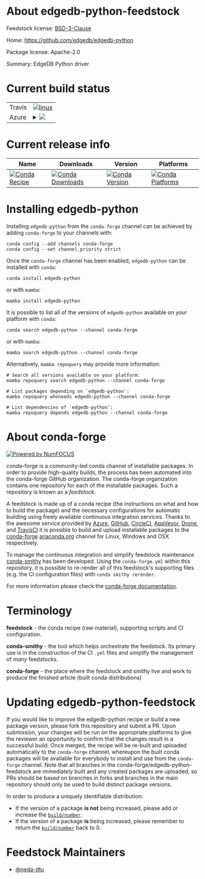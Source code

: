 About edgedb-python-feedstock
=============================

Feedstock license: [BSD-3-Clause](https://github.com/conda-forge/edgedb-python-feedstock/blob/main/LICENSE.txt)

Home: https://github.com/edgedb/edgedb-python

Package license: Apache-2.0

Summary: EdgeDB Python driver

Current build status
====================


<table><tr>
    <td>Travis</td>
    <td>
      <a href="https://app.travis-ci.com/conda-forge/edgedb-python-feedstock">
        <img alt="linux" src="https://img.shields.io/travis/com/conda-forge/edgedb-python-feedstock/main.svg?label=Linux">
      </a>
    </td>
  </tr>
    
  <tr>
    <td>Azure</td>
    <td>
      <details>
        <summary>
          <a href="https://dev.azure.com/conda-forge/feedstock-builds/_build/latest?definitionId=20021&branchName=main">
            <img src="https://dev.azure.com/conda-forge/feedstock-builds/_apis/build/status/edgedb-python-feedstock?branchName=main">
          </a>
        </summary>
        <table>
          <thead><tr><th>Variant</th><th>Status</th></tr></thead>
          <tbody><tr>
              <td>linux_64_python3.10.____cpython</td>
              <td>
                <a href="https://dev.azure.com/conda-forge/feedstock-builds/_build/latest?definitionId=20021&branchName=main">
                  <img src="https://dev.azure.com/conda-forge/feedstock-builds/_apis/build/status/edgedb-python-feedstock?branchName=main&jobName=linux&configuration=linux%20linux_64_python3.10.____cpython" alt="variant">
                </a>
              </td>
            </tr><tr>
              <td>linux_64_python3.11.____cpython</td>
              <td>
                <a href="https://dev.azure.com/conda-forge/feedstock-builds/_build/latest?definitionId=20021&branchName=main">
                  <img src="https://dev.azure.com/conda-forge/feedstock-builds/_apis/build/status/edgedb-python-feedstock?branchName=main&jobName=linux&configuration=linux%20linux_64_python3.11.____cpython" alt="variant">
                </a>
              </td>
            </tr><tr>
              <td>linux_64_python3.12.____cpython</td>
              <td>
                <a href="https://dev.azure.com/conda-forge/feedstock-builds/_build/latest?definitionId=20021&branchName=main">
                  <img src="https://dev.azure.com/conda-forge/feedstock-builds/_apis/build/status/edgedb-python-feedstock?branchName=main&jobName=linux&configuration=linux%20linux_64_python3.12.____cpython" alt="variant">
                </a>
              </td>
            </tr><tr>
              <td>linux_64_python3.9.____cpython</td>
              <td>
                <a href="https://dev.azure.com/conda-forge/feedstock-builds/_build/latest?definitionId=20021&branchName=main">
                  <img src="https://dev.azure.com/conda-forge/feedstock-builds/_apis/build/status/edgedb-python-feedstock?branchName=main&jobName=linux&configuration=linux%20linux_64_python3.9.____cpython" alt="variant">
                </a>
              </td>
            </tr><tr>
              <td>linux_aarch64_python3.10.____cpython</td>
              <td>
                <a href="https://dev.azure.com/conda-forge/feedstock-builds/_build/latest?definitionId=20021&branchName=main">
                  <img src="https://dev.azure.com/conda-forge/feedstock-builds/_apis/build/status/edgedb-python-feedstock?branchName=main&jobName=linux&configuration=linux%20linux_aarch64_python3.10.____cpython" alt="variant">
                </a>
              </td>
            </tr><tr>
              <td>linux_aarch64_python3.11.____cpython</td>
              <td>
                <a href="https://dev.azure.com/conda-forge/feedstock-builds/_build/latest?definitionId=20021&branchName=main">
                  <img src="https://dev.azure.com/conda-forge/feedstock-builds/_apis/build/status/edgedb-python-feedstock?branchName=main&jobName=linux&configuration=linux%20linux_aarch64_python3.11.____cpython" alt="variant">
                </a>
              </td>
            </tr><tr>
              <td>linux_aarch64_python3.12.____cpython</td>
              <td>
                <a href="https://dev.azure.com/conda-forge/feedstock-builds/_build/latest?definitionId=20021&branchName=main">
                  <img src="https://dev.azure.com/conda-forge/feedstock-builds/_apis/build/status/edgedb-python-feedstock?branchName=main&jobName=linux&configuration=linux%20linux_aarch64_python3.12.____cpython" alt="variant">
                </a>
              </td>
            </tr><tr>
              <td>linux_aarch64_python3.9.____cpython</td>
              <td>
                <a href="https://dev.azure.com/conda-forge/feedstock-builds/_build/latest?definitionId=20021&branchName=main">
                  <img src="https://dev.azure.com/conda-forge/feedstock-builds/_apis/build/status/edgedb-python-feedstock?branchName=main&jobName=linux&configuration=linux%20linux_aarch64_python3.9.____cpython" alt="variant">
                </a>
              </td>
            </tr><tr>
              <td>osx_64_python3.10.____cpython</td>
              <td>
                <a href="https://dev.azure.com/conda-forge/feedstock-builds/_build/latest?definitionId=20021&branchName=main">
                  <img src="https://dev.azure.com/conda-forge/feedstock-builds/_apis/build/status/edgedb-python-feedstock?branchName=main&jobName=osx&configuration=osx%20osx_64_python3.10.____cpython" alt="variant">
                </a>
              </td>
            </tr><tr>
              <td>osx_64_python3.11.____cpython</td>
              <td>
                <a href="https://dev.azure.com/conda-forge/feedstock-builds/_build/latest?definitionId=20021&branchName=main">
                  <img src="https://dev.azure.com/conda-forge/feedstock-builds/_apis/build/status/edgedb-python-feedstock?branchName=main&jobName=osx&configuration=osx%20osx_64_python3.11.____cpython" alt="variant">
                </a>
              </td>
            </tr><tr>
              <td>osx_64_python3.12.____cpython</td>
              <td>
                <a href="https://dev.azure.com/conda-forge/feedstock-builds/_build/latest?definitionId=20021&branchName=main">
                  <img src="https://dev.azure.com/conda-forge/feedstock-builds/_apis/build/status/edgedb-python-feedstock?branchName=main&jobName=osx&configuration=osx%20osx_64_python3.12.____cpython" alt="variant">
                </a>
              </td>
            </tr><tr>
              <td>osx_64_python3.9.____cpython</td>
              <td>
                <a href="https://dev.azure.com/conda-forge/feedstock-builds/_build/latest?definitionId=20021&branchName=main">
                  <img src="https://dev.azure.com/conda-forge/feedstock-builds/_apis/build/status/edgedb-python-feedstock?branchName=main&jobName=osx&configuration=osx%20osx_64_python3.9.____cpython" alt="variant">
                </a>
              </td>
            </tr><tr>
              <td>win_64_python3.10.____cpython</td>
              <td>
                <a href="https://dev.azure.com/conda-forge/feedstock-builds/_build/latest?definitionId=20021&branchName=main">
                  <img src="https://dev.azure.com/conda-forge/feedstock-builds/_apis/build/status/edgedb-python-feedstock?branchName=main&jobName=win&configuration=win%20win_64_python3.10.____cpython" alt="variant">
                </a>
              </td>
            </tr><tr>
              <td>win_64_python3.11.____cpython</td>
              <td>
                <a href="https://dev.azure.com/conda-forge/feedstock-builds/_build/latest?definitionId=20021&branchName=main">
                  <img src="https://dev.azure.com/conda-forge/feedstock-builds/_apis/build/status/edgedb-python-feedstock?branchName=main&jobName=win&configuration=win%20win_64_python3.11.____cpython" alt="variant">
                </a>
              </td>
            </tr><tr>
              <td>win_64_python3.12.____cpython</td>
              <td>
                <a href="https://dev.azure.com/conda-forge/feedstock-builds/_build/latest?definitionId=20021&branchName=main">
                  <img src="https://dev.azure.com/conda-forge/feedstock-builds/_apis/build/status/edgedb-python-feedstock?branchName=main&jobName=win&configuration=win%20win_64_python3.12.____cpython" alt="variant">
                </a>
              </td>
            </tr><tr>
              <td>win_64_python3.9.____cpython</td>
              <td>
                <a href="https://dev.azure.com/conda-forge/feedstock-builds/_build/latest?definitionId=20021&branchName=main">
                  <img src="https://dev.azure.com/conda-forge/feedstock-builds/_apis/build/status/edgedb-python-feedstock?branchName=main&jobName=win&configuration=win%20win_64_python3.9.____cpython" alt="variant">
                </a>
              </td>
            </tr>
          </tbody>
        </table>
      </details>
    </td>
  </tr>
</table>

Current release info
====================

| Name | Downloads | Version | Platforms |
| --- | --- | --- | --- |
| [![Conda Recipe](https://img.shields.io/badge/recipe-edgedb--python-green.svg)](https://anaconda.org/conda-forge/edgedb-python) | [![Conda Downloads](https://img.shields.io/conda/dn/conda-forge/edgedb-python.svg)](https://anaconda.org/conda-forge/edgedb-python) | [![Conda Version](https://img.shields.io/conda/vn/conda-forge/edgedb-python.svg)](https://anaconda.org/conda-forge/edgedb-python) | [![Conda Platforms](https://img.shields.io/conda/pn/conda-forge/edgedb-python.svg)](https://anaconda.org/conda-forge/edgedb-python) |

Installing edgedb-python
========================

Installing `edgedb-python` from the `conda-forge` channel can be achieved by adding `conda-forge` to your channels with:

```
conda config --add channels conda-forge
conda config --set channel_priority strict
```

Once the `conda-forge` channel has been enabled, `edgedb-python` can be installed with `conda`:

```
conda install edgedb-python
```

or with `mamba`:

```
mamba install edgedb-python
```

It is possible to list all of the versions of `edgedb-python` available on your platform with `conda`:

```
conda search edgedb-python --channel conda-forge
```

or with `mamba`:

```
mamba search edgedb-python --channel conda-forge
```

Alternatively, `mamba repoquery` may provide more information:

```
# Search all versions available on your platform:
mamba repoquery search edgedb-python --channel conda-forge

# List packages depending on `edgedb-python`:
mamba repoquery whoneeds edgedb-python --channel conda-forge

# List dependencies of `edgedb-python`:
mamba repoquery depends edgedb-python --channel conda-forge
```


About conda-forge
=================

[![Powered by
NumFOCUS](https://img.shields.io/badge/powered%20by-NumFOCUS-orange.svg?style=flat&colorA=E1523D&colorB=007D8A)](https://numfocus.org)

conda-forge is a community-led conda channel of installable packages.
In order to provide high-quality builds, the process has been automated into the
conda-forge GitHub organization. The conda-forge organization contains one repository
for each of the installable packages. Such a repository is known as a *feedstock*.

A feedstock is made up of a conda recipe (the instructions on what and how to build
the package) and the necessary configurations for automatic building using freely
available continuous integration services. Thanks to the awesome service provided by
[Azure](https://azure.microsoft.com/en-us/services/devops/), [GitHub](https://github.com/),
[CircleCI](https://circleci.com/), [AppVeyor](https://www.appveyor.com/),
[Drone](https://cloud.drone.io/welcome), and [TravisCI](https://travis-ci.com/)
it is possible to build and upload installable packages to the
[conda-forge](https://anaconda.org/conda-forge) [anaconda.org](https://anaconda.org/)
channel for Linux, Windows and OSX respectively.

To manage the continuous integration and simplify feedstock maintenance
[conda-smithy](https://github.com/conda-forge/conda-smithy) has been developed.
Using the ``conda-forge.yml`` within this repository, it is possible to re-render all of
this feedstock's supporting files (e.g. the CI configuration files) with ``conda smithy rerender``.

For more information please check the [conda-forge documentation](https://conda-forge.org/docs/).

Terminology
===========

**feedstock** - the conda recipe (raw material), supporting scripts and CI configuration.

**conda-smithy** - the tool which helps orchestrate the feedstock.
                   Its primary use is in the construction of the CI ``.yml`` files
                   and simplify the management of *many* feedstocks.

**conda-forge** - the place where the feedstock and smithy live and work to
                  produce the finished article (built conda distributions)


Updating edgedb-python-feedstock
================================

If you would like to improve the edgedb-python recipe or build a new
package version, please fork this repository and submit a PR. Upon submission,
your changes will be run on the appropriate platforms to give the reviewer an
opportunity to confirm that the changes result in a successful build. Once
merged, the recipe will be re-built and uploaded automatically to the
`conda-forge` channel, whereupon the built conda packages will be available for
everybody to install and use from the `conda-forge` channel.
Note that all branches in the conda-forge/edgedb-python-feedstock are
immediately built and any created packages are uploaded, so PRs should be based
on branches in forks and branches in the main repository should only be used to
build distinct package versions.

In order to produce a uniquely identifiable distribution:
 * If the version of a package **is not** being increased, please add or increase
   the [``build/number``](https://docs.conda.io/projects/conda-build/en/latest/resources/define-metadata.html#build-number-and-string).
 * If the version of a package **is** being increased, please remember to return
   the [``build/number``](https://docs.conda.io/projects/conda-build/en/latest/resources/define-metadata.html#build-number-and-string)
   back to 0.

Feedstock Maintainers
=====================

* [@neda-dtu](https://github.com/neda-dtu/)

